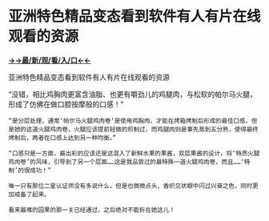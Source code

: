 # 亚洲特色精品变态看到软件有人有片在线观看的资源

**<a href="http://www.baidu.com/link?url=7_xtFUWki7hexbSrF9U18DvNUoYAjH8P5i8sQYawypq&wd">→→最/新/观/看/入/口←←</a>**

亚洲特色精品变态看到软件有人有片在线观看的资源

“没错，相比鸡胸肉更富含油脂、也更有嚼劲儿的鸡腿肉，与松软的帕尔马火腿，形成了仿佛在做口腔按摩般的口感！”

    “是分层处理，通常‘帕尔马火腿鸡肉卷’是使用鸡胸肉，才能在烤箱烤制后形成的最佳口感，但是她的这道火腿鸡肉卷，火腿应该提前轻微的煎制过，而鸡腿肉则是事先蒸到五分熟，使得最终烤制后，两者在口感上达到另一种均衡。”

    “口感只是一方面，最出彩的应该还是这混入了新鲜水果的果酱，双层果酱的设计，将‘特质火腿鸡肉卷’的风味，引导到了另一个层面……这是我品尝过的最特殊一道火腿鸡肉卷，而且……‘特制’的很成功！”

    唯一只有那位二星认证师没有多说什么，但是也微微点头，香织见状眼中闪过兴奋之色，同时更加戒备了起来。

    看来最难的园果的那一关已经通过，之后绝对不能折在她这儿！
